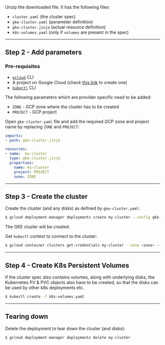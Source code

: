 Unzip the downloaded file. It has the following files:

- `cluster.yaml` (the cluster spec)
- `gke-cluster.yaml` (parameter definition)
- `gke-cluster.jinja` (actual resource definition)
- `k8s-volumes.yaml` (only if `volumes` are present in the spec)

---

## Step 2 - Add parameters

### Pre-requisites

- [`gcloud`](https://cloud.google.com/sdk/gcloud/) CLI
- A project on Google Cloud (check [this
  link](https://cloud.google.com/resource-manager/docs/creating-managing-projects)
  to create one)
- [`kubectl`](https://kubernetes.io/docs/tasks/tools/install-kubectl/) CLI

The following parameters which are provider specific need to be added:
- `ZONE` - GCP zone where the cluster has to be created
- `PROJECT` - GCP project

Open `gke-cluster.yaml` file and add the required GCP zone and project name by
replacing `ZONE` and `PROJECT`:

```yaml
imports:
- path: gke-cluster.jinja

resources:
- name:  my-cluster
  type: gke-cluster.jinja
  properties:
    name: my-cluster
    project: PROJECT
    zone: ZONE
```

---

## Step 3 - Create the cluster

Create the cluster (and any disks) as defined by `gke-cluster.yaml`:

```bash
$ gcloud deployment-manager deployments create my-cluster --config gke-cluster.yaml
```

The GKE cluster will be created.

Get `kubectl` context to connect to the cluster:

```bash
$ gcloud container clusters get-credentials my-cluster --zone <zone> --project <project>
```

---

## Step 4 - Create K8s Persistent Volumes

If the cluster spec also contains volumes, along with underlying disks, the
Kubernetes PV & PVC objects also have to be created, so that the disks can be
used by other k8s deployments etc.

```bash
$ kubectl create -f k8s-volumes.yaml
```

---

## Tearing down

Delete the deployment to tear down the cluster (and disks):

```bash
$ gcloud deployment-manager deployments delete my-cluster
```
